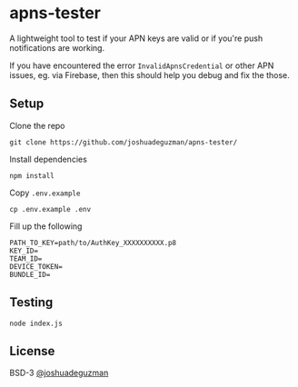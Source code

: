 # apns-tester

A lightweight tool to test if your APN keys are valid or if you're push notifications are working.

If you have encountered the error `InvalidApnsCredential` or other APN issues, eg. via Firebase, then this should help you debug and fix the those.

## Setup

Clone the repo

```
git clone https://github.com/joshuadeguzman/apns-tester/
```

Install dependencies

```
npm install
```

Copy `.env.example`

```
cp .env.example .env
```

Fill up the following

```
PATH_TO_KEY=path/to/AuthKey_XXXXXXXXXX.p8
KEY_ID=
TEAM_ID=
DEVICE_TOKEN=
BUNDLE_ID=
```

## Testing

```
node index.js
```

## License

BSD-3 [@joshuadeguzman](https://github.com/joshuadeguzman/apns-tester/blob/master/LICENSE)

